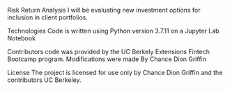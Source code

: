 Risk Return Analysis
I will be evaluating new investment options for inclusion in client portfolios.

Technologies
Code is written using Python version 3.7.11 on a Jupyter Lab Notebook



Contributors
code was provided by the UC Berkely Extensions Fintech Bootcamp program. Modifications were made By Chance Dion Griffin

License
The project is licensed for use only by Chance Dion Griffin and the contributors UC Berkeley.

